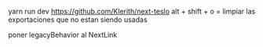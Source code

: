 yarn run dev
https://github.com/Klerith/next-teslo
alt + shift + o = limpiar las exportaciones que no estan siendo usadas

poner legacyBehavior al NextLink